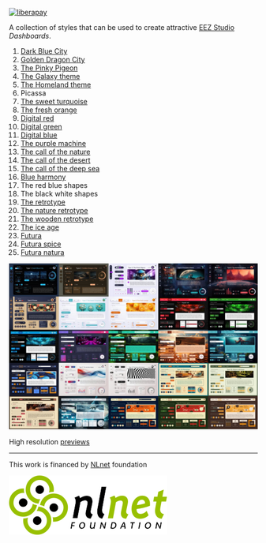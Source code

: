 [![liberapay](https://img.shields.io/liberapay/receives/eez-open.svg?logo=liberapay)](https://liberapay.com/eez-open/donate)

A collection of styles that can be used to create attractive [EEZ Studio](https://github.com/eez-open/studio) _Dashboards_.

1. [Dark Blue City](https://github.com/eez-open/studio-dashboard-styles/tree/main/1)
2. [Golden Dragon City](https://github.com/eez-open/studio-dashboard-styles/tree/main/2)
3. [The Pinky Pigeon](https://github.com/eez-open/studio-dashboard-styles/tree/main/3)
4. [The Galaxy theme](https://github.com/eez-open/studio-dashboard-styles/tree/main/4)
5. [The Homeland theme](https://github.com/eez-open/studio-dashboard-styles/tree/main/5)
6. Picassa
7. [The sweet turquoise](https://github.com/eez-open/studio-dashboard-styles/tree/main/7)
8. [The fresh orange](https://github.com/eez-open/studio-dashboard-styles/tree/main/8)
9. [Digital red](https://github.com/eez-open/studio-dashboard-styles/tree/main/9)
10. [Digital green](https://github.com/eez-open/studio-dashboard-styles/tree/main/10)
11. [Digital blue](https://github.com/eez-open/studio-dashboard-styles/tree/main/11)
12. [The purple machine](https://github.com/eez-open/studio-dashboard-styles/tree/main/12)
13. [The call of the nature](https://github.com/eez-open/studio-dashboard-styles/tree/main/13)
14. [The call of the desert](https://github.com/eez-open/studio-dashboard-styles/tree/main/14)
15. [The call of the deep sea](https://github.com/eez-open/studio-dashboard-styles/tree/main/15)
16. [Blue harmony](https://github.com/eez-open/studio-dashboard-styles/tree/main/16)
17. The red blue shapes
18. The black white shapes
19. [The retrotype](https://github.com/eez-open/studio-dashboard-styles/tree/main/19)
20. [The nature retrotype](https://github.com/eez-open/studio-dashboard-styles/tree/main/20)
21. [The wooden retrotype](https://github.com/eez-open/studio-dashboard-styles/tree/main/21)
22. [The ice age](https://github.com/eez-open/studio-dashboard-styles/tree/main/22)
23. [Futura](https://github.com/eez-open/studio-dashboard-styles/tree/main/23)
24. [Futura spice](https://github.com/eez-open/studio-dashboard-styles/tree/main/24)
25. [Futura natura](https://github.com/eez-open/studio-dashboard-styles/tree/main/25)

![preview](docs/images/thumbnails.jpg)

High resolution [previews](https://github.com/eez-open/studio-dashboard-styles/tree/main/Previews)

---

This work is financed by [NLnet](https://nlnet.nl/) foundation

![nlnet](docs/images/nlnet-logo.png)
